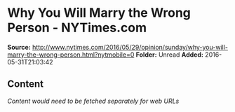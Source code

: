 # Why You Will Marry the Wrong Person - NYTimes.com

**Source:** http://www.nytimes.com/2016/05/29/opinion/sunday/why-you-will-marry-the-wrong-person.html?nytmobile=0
**Folder:** Unread
**Added:** 2016-05-31T21:03:42




## Content
*Content would need to be fetched separately for web URLs*
